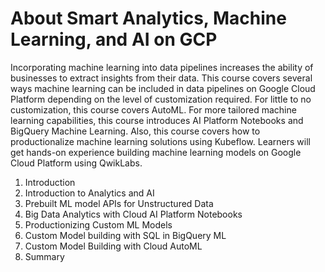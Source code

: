 # About Smart Analytics, Machine Learning, and AI on GCP

Incorporating machine learning into data pipelines increases the ability of businesses to extract insights from their data. This course covers several ways machine learning can be included in data pipelines on Google Cloud Platform depending on the level of customization required. For little to no customization, this course covers AutoML. For more tailored machine learning capabilities, this course introduces AI Platform Notebooks and BigQuery Machine Learning. Also, this course covers how to productionalize machine learning solutions using Kubeflow. Learners will get hands-on experience building machine learning models on Google Cloud Platform using QwikLabs.		

1. Introduction
2. Introduction to Analytics and AI
3. Prebuilt ML model APIs for Unstructured Data
4. Big Data Analytics with Cloud AI Platform Notebooks
5. Productionizing Custom ML Models
6. Custom Model building with SQL in BigQuery ML
7. Custom Model Building with Cloud AutoML
8. Summary
